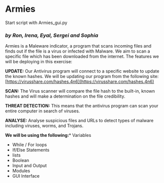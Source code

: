 # **Armies**
Start script with Armies_gui.py

### *by Ron, Irena, Eyal, Sergei and Sophia*

Armies is a Maleware indicator, a program that scans incoming files and finds out if the file is a virus or infected with Malware.
We aim to scan a specific file which has been downloaded from the internet.
The features we will be deploying in this exercise:

**UPDATE:**
Our Antivirus program will connect to a specific website to update the known hashes.
We will be updating our program from the following site:
[https://virusshare.com/hashes.4n6](https://virusshare.com/hashes.4n6)

**SCAN:**
The Virus scanner will compare the file hash to the built-in, known hashes and will make a determination on the file credibility.

**THREAT DETECTION:**
This means that the antivirus program can scan your entire computer in search of viruses.

**ANALYSE:**
Analyse suspicious files and URLs to detect types of malware including viruses, worms, and Trojans.


**We will be using the following:***	Variables
*	While / For loops
*	If/Else Statements
*	lists
*	Boolean
*	Input and Output
*	Modules
*	GUI Interface
